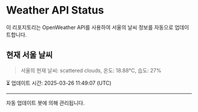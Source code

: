 
# Weather API Status

이 리포지토리는 OpenWeather API를 사용하여 서울의 날씨 정보를 자동으로 업데이트합니다.

## 현재 서울 날씨
> 서울의 현재 날씨: scattered clouds, 온도: 18.88°C, 습도: 27%

⏳ 업데이트 시간: 2025-03-26 11:49:07 (UTC)

---
자동 업데이트 봇에 의해 관리됩니다.
